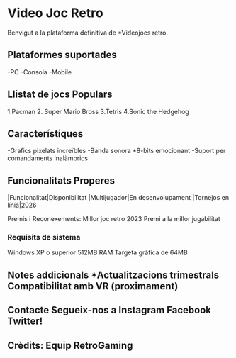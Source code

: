 # Video Joc Retro

Benvigut a la plataforma definitiva de *Videojocs retro.

## Plataformes suportades 
-PC 
-Consola 
-Mobile

## Llistat de jocs Populars
1.Pacman 
2. Super Mario Bross 
3.Tetris 
4.Sonic the Hedgehog

## Característiques
-Grafics pixelats increïbles
-Banda sonora *8-bits emocionant
-Suport per comandaments inalàmbrics
## Funcionalitats Properes 
|Funcionalitat|Disponibilitat 
|Multijugador|En desenvolupament 
|Tornejos en línia|2026

Premis i Reconexements:
Millor joc retro 2023 
Premi a la millor jugabilitat

### Requisits de sistema

Windows XP o superior 512MB RAM Targeta gràfica de 64MB
## Notes addicionals *Actualitzacions trimestrals Compatibilitat amb VR (proximament)

## Contacte Segueix-nos a Instagram Facebook Twitter!

## Crèdits: Equip RetroGaming